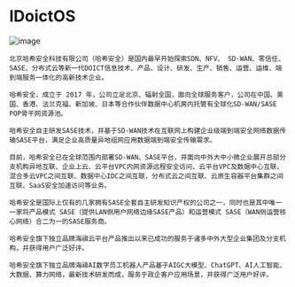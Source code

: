 # IDoictOS
![image](https://github.com/user-attachments/assets/6a3f6e20-537d-453a-9e1a-e9ca5659f757)


    北京哈希安全科技有限公司（哈希安全）是国内最早开始探索SDN、NFV、 SD-WAN、零信任、SASE、分布式云等新一代DOICT信息技术、产品、设计、研发、生产、销售、运营、运维、端到端服务一体化的高新技术企业。

    哈希安全，成立于 2017 年，公司立足北京、辐射全国，面向全球服务客户，公司在中国、美国、香港、法兰克福、新加坡、日本等合作伙伴数据中心机房内托管有全球化SD-WAN/SASE POP骨干网资源池。

    哈希安全自主研发SASE技术，并基于SD-WAN技术在互联网上构建企业级端到端安全网络数据传输SASE平台，满足企业高质量异地组网应用数据端到端安全传输需求。

    目前，哈希安全已在全球范围内部署SD-WAN、SASE平台，并面向中外大中小微企业展开总部分支机构异地互联、企业上云、云平台VPC内网资源远程安全访问、云平台VPC及数据中心互联、混合多云VPC之间互联、数据中心IDC之间互联，分布式云之间互联、云原生容器平台集群之间互联、SaaS安全加速访问等业务。

    哈希安全是国际上仅有的几家拥有SASE全套自主研发知识产权的公司之一，同时也是其中唯一 一家将产品模式 SASE（提供LAN侧用户网络边缘SASE产品）和运营模式 SASE（WAN侧运营核心网络）合二为一的SASE服务商。    

    哈希安全旗下独立品牌海禛云平台产品推出以来已成功的服务于诸多中外大型企业集团及分支机构，并获得用户广泛好评。

    哈希安全旗下独立品牌海禛AI数字员工机器人产品基于AIGC大模型、ChatGPT、AI人工智能、大数据、算力网络，最新技术研发而成，服务于政企客户应用场景，并获得广泛用户好评。



